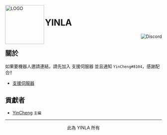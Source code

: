 <img alt="LOGO" src="https://i.imgur.com/T0Aspfb.png" width="125px" height="125px" align="left" >

# **YINLA**

&nbsp;
<img alt="Discord" src="https://img.shields.io/discord/1031159028505641011?color=blue&label=DISCORD&logo=discord&style=for-the-badge" align="right">

## 關於

如果要機器人邀請連結，請先加入 支援伺服器 並且通知 `YinCheng#8104`，感謝配合!!

- [支援伺服器](https://discord.gg/mnCHdBbh65)
## 貢獻者

- [YinCheng](https://github.com/YinCheng0106) `主編`

---
<p align="center">此為 YINLA 所有</p>
